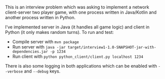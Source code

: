 This is an interview problem which was asking to implement a network client-server two player game, with
one process written in Java/Kotlin and another process written in Python.

I've implemented server in Java (it handles all game logic) and client in Python (it only makes random turns).
To run and test:
- Compile server with `mvn package`
- Run server with `java -jar target/interview1-1.0-SNAPSHOT-jar-with-dependencies.jar -p 1234`
- Run client with `python python_client/client.py localhost 1234`

There is also some logging in both applications which can be enabled with `--verbose` and `--debug` keys.
